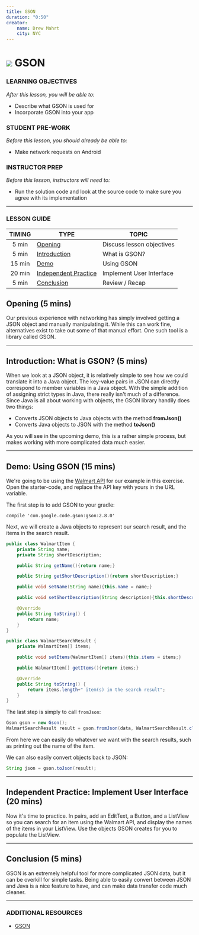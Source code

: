 ```yaml
---
title: GSON
duration: "0:50"
creator:
    name: Drew Mahrt
    city: NYC
---
```

# ![](https://ga-dash.s3.amazonaws.com/production/assets/logo-9f88ae6c9c3871690e33280fcf557f33.png) GSON

### LEARNING OBJECTIVES
*After this lesson, you will be able to:*
- Describe what GSON is used for
- Incorporate GSON into your app

### STUDENT PRE-WORK
*Before this lesson, you should already be able to:*
- Make network requests on Android

### INSTRUCTOR PREP
*Before this lesson, instructors will need to:*
- Run the solution code and look at the source code to make sure you agree with its implementation

---

### LESSON GUIDE

| TIMING  | TYPE  | TOPIC  |
|:-:|---|---|
| 5 min  | [Opening](#opening-5-mins)  | Discuss lesson objectives |
| 5 min  | [Introduction](#introduction-what-is-gson-5-mins)  | What is GSON? |
| 15 min  | [Demo](#demo-using-gson-15-mins)  | Using GSON |
| 20 min  | [Independent Practice](#independent-practice-topic-20-mins)  | Implement User Interface |
| 5 min  | [Conclusion](#conclusion-5-mins)  | Review / Recap |

<a name="opening"></a>
## Opening (5 mins)

Our previous experience with networking has simply involved getting a JSON object and manually manipulating it. While this can work fine, alternatives exist to take out some of that manual effort. One such tool is a library called GSON.

***

<a name="introduction"></a>
## Introduction: What is GSON? (5 mins)

When we look at a JSON object, it is relatively simple to see how we could translate it into a Java object. The key-value pairs in JSON can directly correspond to member variables in a Java object. With the simple addition of assigning strict types in Java, there really isn't much of a difference. Since Java is all about working with objects, the GSON library handily does two things:

- Converts JSON objects to Java objects with the method **fromJson()**
- Converts Java objects to JSON with the method **toJson()**

As you will see in the upcoming demo, this is a rather simple process, but makes working with more complicated data much easier.


***

<a name="demo"></a>
## Demo: Using GSON (15 mins)


We're going to be using the [Walmart API](https://developer.walmartlabs.com/docs/read/Search_API) for our example in this exercise. Open the starter-code, and replace the API key with yours in the URL variable.

The first step is to add GSON to your gradle:

```
compile 'com.google.code.gson:gson:2.8.0'
```

Next, we will create a Java objects to represent our search result, and the items in the search result.

```java
public class WalmartItem {
    private String name;
    private String shortDescription;

    public String getName(){return name;}

    public String getShortDescription(){return shortDescription;}

    public void setName(String name){this.name = name;}

    public void setShortDescription(String description){this.shortDescription = description;}

    @Override
    public String toString() {
        return name;
    }
}
```

```java
public class WalmartSearchResult {
    private WalmartItem[] items;

    public void setItems(WalmartItem[] items){this.items = items;}

    public WalmartItem[] getItems(){return items;}

    @Override
    public String toString() {
        return items.length+" item(s) in the search result";
    }
}
```

The last step is simply to call `fromJson`:

```java
Gson gson = new Gson();
WalmartSearchResult result = gson.fromJson(data, WalmartSearchResult.class);
```

From here we can easily do whatever we want with the search results, such as printing out the name of the item.

We can also easily convert objects back to JSON:

```java
String json = gson.toJson(result);
```

***

<a name="ind-practice"></a>
## Independent Practice: Implement User Interface (20 mins)

Now it's time to practice. In pairs, add an EditText, a Button, and a ListView so you can search for an item using the Walmart API, and display the names of the items in your ListView. Use the objects GSON creates for you to populate the ListView.


***

<a name="conclusion"></a>
## Conclusion (5 mins)

GSON is an extremely helpful tool for more complicated JSON data, but it can be overkill for simple tasks. Being able to easily convert between JSON and Java is a nice feature to have, and can make data transfer code much cleaner.

***

### ADDITIONAL RESOURCES
- [GSON](https://github.com/google/gson)
